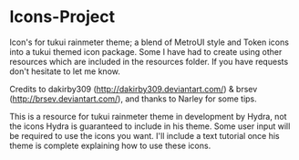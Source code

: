 Icons-Project
=============

Icon's for tukui rainmeter theme; a blend of MetroUI style and Token icons into a tukui themed icon package. Some I have had to create using other resources which are included in the resources folder. If you have requests don't hesitate to let me know.

Credits to dakirby309 (http://dakirby309.deviantart.com/) & brsev (http://brsev.deviantart.com/), and thanks to Narley for some tips.

This is a resource for tukui rainmeter theme in development by Hydra, not the icons Hydra is guaranteed to include in his theme. Some user input will be required to use the icons you want. I'll include a text tutorial once his theme is complete explaining how to use these icons.